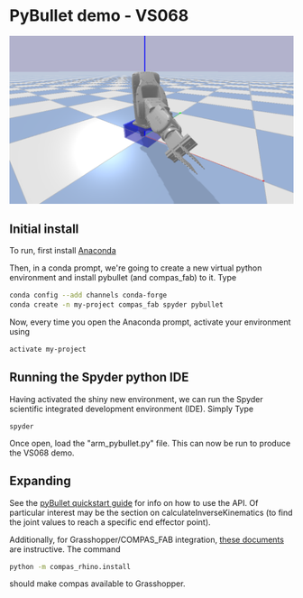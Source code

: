# PyBullet demo - VS068

![Robot demo](resources/image.png?raw=true)

## Initial install

To run, first install [Anaconda](https://www.anaconda.com/)

Then, in a conda prompt, we're going to create a new virtual python environment and install pybullet (and compas_fab) to it. Type  
```bash
conda config --add channels conda-forge
conda create -n my-project compas_fab spyder pybullet
```


Now, every time you open the Anaconda prompt, activate your environment using
```bash
activate my-project
```

## Running the Spyder python IDE
Having activated the shiny new environment, we can run the Spyder scientific integrated development environment (IDE). Simply Type
```
spyder
```

Once open, load the "arm_pybullet.py" file. This can now be run to produce the VS068 demo. 


## Expanding
See the [pyBullet quickstart guide](https://docs.google.com/document/d/10sXEhzFRSnvFcl3XxNGhnD4N2SedqwdAvK3dsihxVUA/edit#heading=h.2ye70wns7io3) for info on how to use the API. Of particular interest may be the section on calculateInverseKinematics (to find the joint values to reach a specific end effector point).

Additionally, for Grasshopper/COMPAS_FAB integration, [these documents](https://gramaziokohler.github.io/compas_fab/latest/examples/05_backends_pybullet.html#examples-pybullet) are instructive. The command 
```bash
python -m compas_rhino.install
```
should make compas available to Grasshopper.